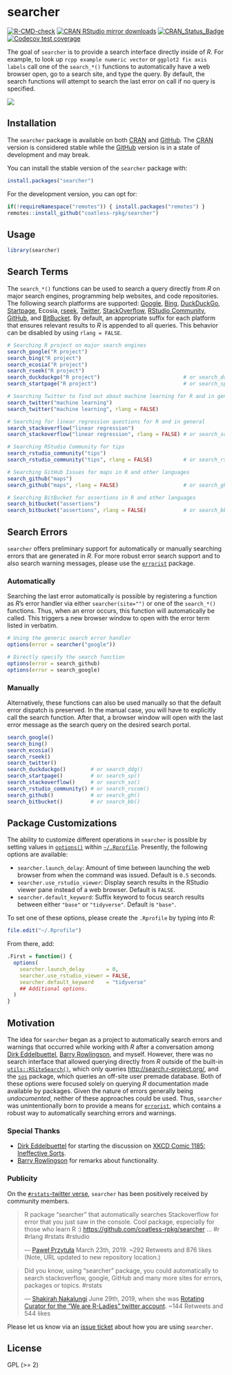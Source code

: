 
<!-- README.md is generated from README.Rmd. Please edit that file -->

# searcher

<!-- badges: start -->

[![R-CMD-check](https://github.com/coatless-rpkg/searcher/actions/workflows/R-CMD-check.yaml/badge.svg)](https://github.com/coatless-rpkg/searcher/actions/workflows/R-CMD-check.yaml)
[![CRAN RStudio mirror
downloads](https://cranlogs.r-pkg.org/badges/searcher)](https://www.r-pkg.org/pkg/searcher)
[![CRAN_Status_Badge](https://www.r-pkg.org/badges/version/searcher)](https://cran.r-project.org/package=searcher)
[![Codecov test
coverage](https://codecov.io/gh/coatless-rpkg/searcher/branch/master/graph/badge.svg)](https://codecov.io/gh/coatless-rpkg/searcher?branch=master)
<!-- badges: end -->

The goal of `searcher` is to provide a search interface directly inside
of *R*. For example, to look up `rcpp example numeric vector` or
`ggplot2 fix axis labels` call one of the `search_*()` functions to
automatically have a web browser open, go to a search site, and type the
query. By default, the search functions will attempt to search the last
error on call if no query is specified.

![](https://i.imgur.com/Zq2rg6G.gif)

## Installation

The `searcher` package is available on both
[CRAN](https://CRAN.R-project.org/package=searcher) and
[GitHub](https://github.com/coatless-rpkg/searcher). The
[CRAN](https://CRAN.R-project.org/package=searcher) version is
considered stable while the
[GitHub](https://github.com/coatless-rpkg/searcher) version is in a
state of development and may break.

You can install the stable version of the `searcher` package with:

``` r
install.packages("searcher")
```

For the development version, you can opt for:

``` r
if(!requireNamespace("remotes")) { install.packages("remotes") }
remotes::install_github("coatless-rpkg/searcher")
```

## Usage

``` r
library(searcher)
```

## Search Terms

The `search_*()` functions can be used to search a query directly from
*R* on major search engines, programming help websites, and code
repositories. The following search platforms are supported:
[Google](https://www.google.com), [Bing](https://www.bing.com/),
[DuckDuckGo](https://duckduckgo.com/),
[Startpage](https://www.startpage.com/en/), Ecosia,
[rseek](https://rseek.org/), [Twitter](https://twitter.com/search),
[StackOverflow](https://stackoverflow.com/search), [RStudio
Community](https://community.rstudio.com/search),
[GitHub](https://github.com/search), and
[BitBucket](https://bitbucket.org/product/). By default, an appropriate
suffix for each platform that ensures relevant results to *R* is
appended to all queries. This behavior can be disabled by using
`rlang = FALSE`.

``` r
# Searching R project on major search engines
search_google("R project")
search_bing("R project")
search_ecosia("R project")
search_rseek("R project")
search_duckduckgo("R project")                           # or search_ddg(...)
search_startpage("R project")                            # or search_sp(...)

# Searching Twitter to find out about machine learning for R and in general
search_twitter("machine learning")
search_twitter("machine learning", rlang = FALSE)

# Searching for linear regression questions for R and in general
search_stackoverflow("linear regression")
search_stackoverflow("linear regression", rlang = FALSE) # or search_so(...)

# Searching RStudio Community for tips
search_rstudio_community("tips")
search_rstudio_community("tips", rlang = FALSE)          # or search_rscom(...)

# Searching GitHub Issues for maps in R and other languages
search_github("maps")
search_github("maps", rlang = FALSE)                     # or search_gh(...)

# Searching BitBucket for assertions in R and other languages
search_bitbucket("assertions")
search_bitbucket("assertions", rlang = FALSE)            # or search_bb(...)
```

## Search Errors

`searcher` offers preliminary support for automatically or manually
searching errors that are generated in *R*. For more robust error search
support and to also search warning messages, please use the
[`errorist`](https://github.com/coatless-rpkg/errorist) package.

### Automatically

Searching the last error automatically is possible by registering a
function as *R*’s error handler via either `searcher(site="")` or one of
the `search_*()` functions. Thus, when an error occurs, this function
will automatically be called. This triggers a new browser window to open
with the error term listed in verbatim.

``` r
# Using the generic search error handler
options(error = searcher("google"))

# Directly specify the search function
options(error = search_github)
options(error = search_google)
```

### Manually

Alternatively, these functions can also be used manually so that the
default error dispatch is preserved. In the manual case, you will have
to explicitly call the search function. After that, a browser window
will open with the last error message as the search query on the desired
search portal.

``` r
search_google()
search_bing()
search_ecosia()
search_rseek()
search_twitter()
search_duckduckgo()        # or search_ddg()
search_startpage()         # or search_sp()
search_stackoverflow()     # or search_so()
search_rstudio_community() # or search_rscom()
search_github()            # or search_gh()
search_bitbucket()         # or search_bb()
```

## Package Customizations

The ability to customize different operations in `searcher` is possible
by setting values in
[`options()`](https://stat.ethz.ch/R-manual/R-patched/RHOME/library/base/html/options.html)
within
[`~/.Rprofile`](https://stat.ethz.ch/R-manual/R-patched/library/base/html/Startup.html).
Presently, the following options are available:

- `searcher.launch_delay`: Amount of time between launching the web
  browser from when the command was issued. Default is `0.5` seconds.
- `searcher.use_rstudio_viewer`: Display search results in the RStudio
  viewer pane instead of a web browser. Default is `FALSE`.
- `searcher.default_keyword`: Suffix keyword to focus search results
  between either `"base"` or `"tidyverse"`. Default is `"base"`.

To set one of these options, please create the `.Rprofile` by typing
into *R*:

``` r
file.edit("~/.Rprofile")
```

From there, add:

``` r
.First = function() {
  options(
    searcher.launch_delay       = 0,
    searcher.use_rstudio_viewer = FALSE,
    searcher.default_keyword    = "tidyverse"
    ## Additional options.
  )
}
```

## Motivation

The idea for `searcher` began as a project to automatically search
errors and warnings that occurred while working with *R* after a
conversation among [Dirk Eddelbuettel](http://dirk.eddelbuettel.com),
[Barry Rowlingson](http://barry.rowlingson.com), and myself. However,
there was no search interface that allowed querying directly from *R*
outside of the built-in
[`utils::RSiteSearch()`](https://stat.ethz.ch/R-manual/R-devel/library/utils/html/RSiteSearch.html),
which only queries <http://search.r-project.org/>, and the
[`sos`](https://cran.r-project.org/package=sos) package, which queries
an off-site user premade database. Both of these options were focused
solely on querying *R* documentation made available by packages. Given
the nature of errors generally being *undocumented*, neither of these
approaches could be used. Thus, `searcher` was unintentionally born to
provide a means for
[`errorist`](https://github.com/coatless-rpkg/errorist), which contains
a robust way to automatically searching errors and warnings.

### Special Thanks

- [Dirk Eddelbuettel](http://dirk.eddelbuettel.com) for starting the
  discussion on [XKCD Comic 1185: Ineffective
  Sorts](https://xkcd.com/1185/).
- [Barry Rowlingson](http://barry.rowlingson.com) for remarks about
  functionality.

### Publicity

On the [`#rstats`-twitter
verse](https://twitter.com/search?q=%23rstats), `searcher` has been
positively received by community members.

> R package “searcher” that automatically searches Stackoverflow for
> error that you just saw in the console. Cool package, especially for
> those who learn R :) <https://github.com/coatless-rpkg/searcher> … \#r
> \#rlang \#rstats \#rstudio
>
> — [Paweł
> Przytuła](https://twitter.com/pawel_appsilon/status/1109545516264841216)
> March 23th, 2019. ~292 Retweets and 876 likes (Note, URL updated to
> new repository location.)

> Did you know, using “searcher” package, you could automatically to
> search stackoverflow, google, GitHub and many more sites for errors,
> packages or topics. \#rstats
>
> — [Shakirah Nakalungi](https://twitter.com/cynthia_kyra) June 29th,
> 2019, when she was [Rotating Curator for the “We are R-Ladies” twitter
> account](https://twitter.com/WeAreRLadies/status/1144921174251581440).
> ~144 Retweets and 544 likes

Please let us know via an [issue
ticket](https://github.com/coatless-rpkg/searcher/issues/new) about how
you are using `searcher`.

## License

GPL (\>= 2)
